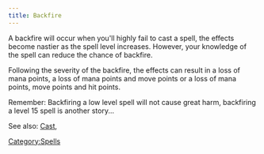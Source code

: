 ```yaml
---
title: Backfire
---
```


A backfire will occur when you'll highly fail to cast a spell, the
effects become nastier as the spell level increases. However, your
knowledge of the spell can reduce the chance of backfire.

Following the severity of the backfire, the effects can result in a loss
of mana points, a loss of mana points and move points or a loss of mana
points, move points and hit points.

Remember: Backfiring a low level spell will not cause great harm,
backfiring a level 15 spell is another story...

See also: [Cast](Cast "wikilink"),

[Category:Spells](Category:Spells "wikilink")